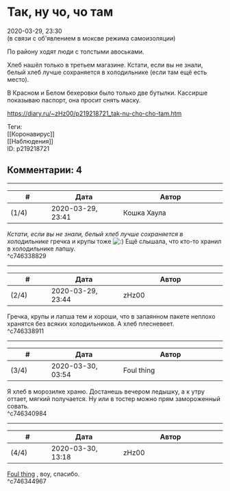 Так, ну чо, чо там
==================

  
2020-03-29, 23:30  
 (в связи с об'явлением в моксве режима самоизоляции)   
   
 По району ходят люди с толстыми авоськами.   
   
 Хлеб нашёл только в третьем магазине. Кстати, если вы не знали, белый хлеб лучше сохраняется в холодильнике (если там ещё есть место).   
   
 В Красном и Белом бехеровки было только две бутылки. Кассирше показываю паспорт, она просит снять маску.   
  
<https://diary.ru/~zHz00/p219218721_tak-nu-cho-cho-tam.htm>  
  
Теги:  
[[Коронавирус]]  
[[Наблюдения]]  
ID: p219218721  


Комментарии: 4
--------------

  


---



|         #         |              Дата              |                     Автор                     |           ID           |
| --- | --- | --- | --- |
| (1/4) | 2020-03-29, 23:41 | Кошка Хаула | c746338829 |

  
  *Кстати, если вы не знали, белый хлеб лучше сохраняется в холодильнике*  гречка и крупы тоже ![:)](http://static.diary.ru/picture/3.gif) Ещё слышала, что кто-то хранил в холодильнике лапшу.   
 ^c746338829

---



|         #         |              Дата              |                     Автор                     |           ID           |
| --- | --- | --- | --- |
| (2/4) | 2020-03-29, 23:44 | zHz00 | c746338911 |

  
 Гречка, крупы и лапша тем и хороши, что в запаянном пакете неплохо хранятся без всяких холодильников. А хлеб плесневеет.   
 ^c746338911

---



|         #         |              Дата              |                     Автор                     |           ID           |
| --- | --- | --- | --- |
| (3/4) | 2020-03-30, 03:54 | Foul thing | c746340984 |

  
 Я хлеб в морозилке храню. Достанешь вечером ледышку, а к утру оттает, мягкий получается. Ну или в тостер можно прям замороженный совать.   
 ^c746340984

---



|         #         |              Дата              |                     Автор                     |           ID           |
| --- | --- | --- | --- |
| (4/4) | 2020-03-30, 13:18 | zHz00 | c746344967 |

  
  [Foul thing](http://foulthing.diary.ru "Temporary Internet Flies")  , воу, спасибо.   
 ^c746344967
